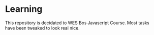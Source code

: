 # Learning

This repository is decidated to WES Bos Javascript Course. Most tasks have been tweaked to look real nice. 
